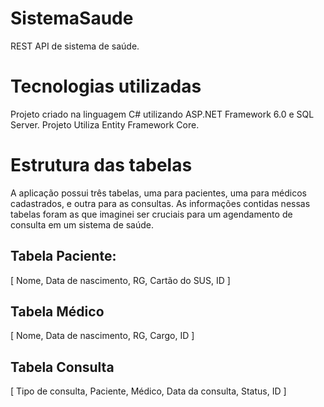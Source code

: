 # SistemaSaude
 REST API de sistema de saúde.
 
# Tecnologias utilizadas
 Projeto criado na linguagem C# utilizando ASP.NET Framework 6.0 e SQL Server.
 Projeto Utiliza Entity Framework Core.
 
# Estrutura das tabelas
 A aplicação possui três tabelas, uma para pacientes, uma para médicos cadastrados, e outra para as consultas.
 As informações contidas nessas tabelas foram as que imaginei ser cruciais para um agendamento de consulta em um sistema de saúde.
 ## Tabela Paciente:
  [ Nome,
  Data de nascimento,
  RG,
  Cartão do SUS,
  ID ]
 ## Tabela Médico
  [ Nome,
  Data de nascimento,
  RG,
  Cargo,
  ID ]
 ## Tabela Consulta
  [ Tipo de consulta,
  Paciente,
  Médico,
  Data da consulta,
  Status,
  ID ]

